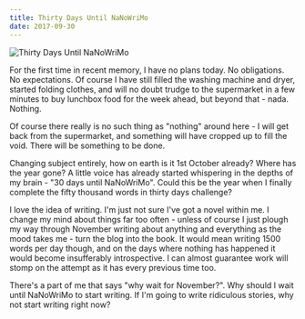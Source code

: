 ```yaml
---
title: Thirty Days Until NaNoWriMo
date: 2017-09-30
---
```


![Thirty Days Until NaNoWriMo](https://source.unsplash.com/0gkw_9fy0eQ/1600x900)

For the first time in recent memory, I have no plans today. No obligations. No expectations. Of course I have still filled the washing machine and dryer, started folding clothes, and will no doubt trudge to the supermarket in a few minutes to buy lunchbox food for the week ahead, but beyond that - nada. Nothing.

Of course there really is no such thing as "nothing" around here - I will get back from the supermarket, and something will have cropped up to fill the void. There will be something to be done.

Changing subject entirely, how on earth is it 1st October already? Where has the year gone? A little voice has already started whispering in the depths of my brain - "30 days until NaNoWriMo". Could this be the year when I finally complete the fifty thousand words in thirty days challenge?

I love the idea of writing. I'm just not sure I've got a novel within me. I change my mind about things far too often - unless of course I just plough my way through November writing about anything and everything as the mood takes me - turn the blog into the book. It would mean writing 1500 words per day though, and on the days where nothing has happened it would become insufferably introspective. I can almost guarantee work will stomp on the attempt as it has every previous time too.

There's a part of me that says "why wait for November?". Why should I wait until NaNoWriMo to start writing. If I'm going to write ridiculous stories, why not start writing right now?